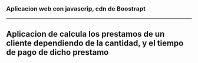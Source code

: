 ### Aplicacion web con javascrip, cdn de Boostrapt
------
Aplicacion de calcula los prestamos de un cliente dependiendo de la cantidad,
y el tiempo de pago de dicho prestamo
------